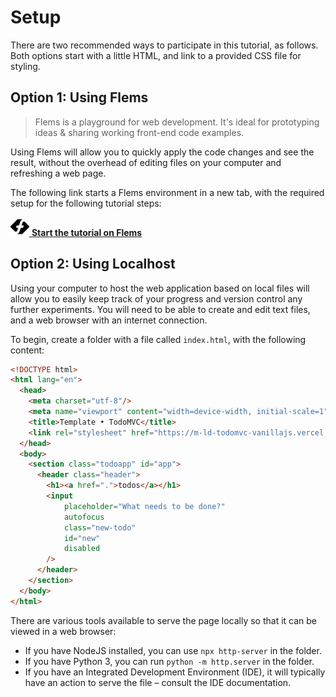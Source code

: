 # Setup

There are two recommended ways to participate in this tutorial, as follows. Both options start with a little HTML, and link to a provided CSS file for styling.

## Option 1: Using Flems

> Flems is a playground for web development. It's ideal for prototyping ideas & sharing working front-end code examples.

Using Flems will allow you to quickly apply the code changes and see the result, without the overhead of editing files on your computer and refreshing a web page.

The following link starts a Flems environment in a new tab, with the required setup for the following tutorial steps:

<a href="https://flems.io/#0=N4IgzgpgNhDGAuEAmIBcIB0ALeBbKIANCAGYCWMYaA2qAHYCGuEamO+RIsA9nYn6wA8AQgAiAeQDCAFQCaABQCiAAnZQAfAB06gtcqgM6AcwC8mkBDrmtV+LogMkNzfBeDm8BsthYGAJ0h4MxAAV3gSAFoADnNlAHpnVzsPL0ZmYIA3MggAdwAHbj9XEG9efiDzHLIkeCwTJAgs2AgIqpqsQmUyOjJ4MgYoCLBYAYgTAEZYhO0XNz74GHVpCFw8g0RlQCICZWluJG4AWQA1SUE4+cWZuzisBycrwQAjPYBPRLdIBDJebwMwMGC8D23AYeTysWqwVB4JA7yS9kcED8vwY-2Ct0RfmsV1m8Kw43Ugi8WD8EBIwQw1iB+zAZwYhJuBJxSTc3TyYWZuJcawYzSw3CgDT8wQA6r54Mo6BBkGBlEDlI8IMp9lKAPzmTkszxhbgkbiwEJgTW42B-AHmKU5CLU7ga2xcpKQi25O0O3FIMhgBiPGBIY3wab2+E3O5ImzKCPKM6fPq8RJnZ5IN7aM5qGycSAwL68KjoAAMqHGAFYQABfQj0JgsdAYABWVGIPD4lngrDLAF1iFBugBrXO0EBpasgboNAAeGFg-04IT8BHQOHgeTAqDicT8DByGCMvSwIUehqRTfKk+4uDiuAigovV6Q1uBuAysAiGUMFAM9fXK24GRaYCBpJxFOYBxKOEATsBnDwC8eTDv+LwwB2pZAA" target="_blank"><img src="flems.svg" height="30"> <b>Start the tutorial on Flems</b></a>

## Option 2: Using Localhost

Using your computer to host the web application based on local files will allow you to easily keep track of your progress and version control any further experiments. You will need to be able to create and edit text files, and a web browser with an internet connection.

To begin, create a folder with a file called `index.html`, with the following content:

```html
<!DOCTYPE html>
<html lang="en">
  <head>
    <meta charset="utf-8"/>
    <meta name="viewport" content="width=device-width, initial-scale=1"/>
    <title>Template • TodoMVC</title>
    <link rel="stylesheet" href="https://m-ld-todomvc-vanillajs.vercel.app/css/index.css"/>
  </head>
  <body>
    <section class="todoapp" id="app">
      <header class="header">
        <h1><a href=".">todos</a></h1>
        <input
            placeholder="What needs to be done?"
            autofocus
            class="new-todo"
            id="new"
            disabled
        />
      </header>
    </section>
  </body>
</html>
```

There are various tools available to serve the page locally so that it can be viewed in a web browser:

- If you have NodeJS installed, you can use `npx http-server` in the folder.
- If you have Python 3, you can run `python -m http.server` in the folder.
- If you have an Integrated Development Environment (IDE), it will typically have an action to serve the file – consult the IDE documentation.